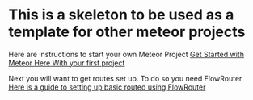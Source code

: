 This is a skeleton to be used as a template for other meteor projects
===

Here are instructions to start your own Meteor Project
[Get Started with Meteor Here With your first project](https://www.meteor.com/tutorials/react/creating-an-app)

Next you will want to get routes set up. To do so you need FlowRouter  
[Here is a guide to setting up basic routed using FlowRouter](https://dev.to/damcosset/meteor-react-and-flowrouter-quick-setup-6g5)